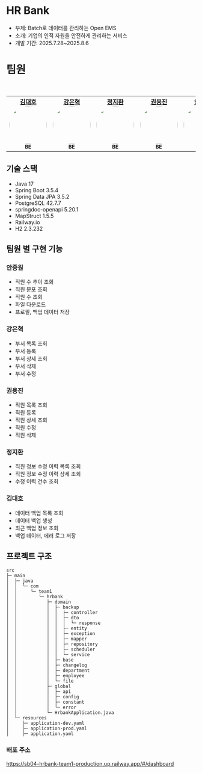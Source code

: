 # HR Bank
- 부제: Batch로 데이터를 관리하는 Open EMS
- 소개: 기업의 인적 자원을 안전하게 관리하는 서비스
- 개발 기간: 2025.7.28~2025.8.6


# 팀원

<br>


<table> <tr> <td align="center" width="150"> <a href="https://github.com/kdfasdf"><b>김대호</b></a><br/> <img src="https://github.com/kdfasdf.png" width="100" style="border-radius: 50%"/><br/> <sub><b>BE</b></sub> </td> <td align="center" width="150"> <a href="https://github.com/chaoskyj1120"><b>강은혁</b></a><br/> <img src="https://github.com/chaoskyj1120.png" width="100" style="border-radius: 50%"/><br/> <sub><b>BE</b></sub> </td> <td align="center" width="150"> <a href="https://github.com/hello13580"><b>정지환</b></a><br/> <img src="https://github.com/hello13580.png" width="100" style="border-radius: 50%"/><br/> <sub><b>BE</b></sub> </td> <td align="center" width="150"> <a href="https://github.com/Eunhye0k"><b>권용진</b></a><br/> <img src="https://github.com/Eunhye0k.png" width="100" style="border-radius: 50%"/><br/> <sub><b>BE</b></sub> </td> <td align="center" width="150"> <a href="https://github.com/joongwonAn"><b>안중원</b></a><br/> <img src="https://github.com/joongwonAn.png" width="100" style="border-radius: 50%"/><br/> <sub><b>BE</b></sub> </td> </tr> </table>

## 기술 스택
- Java 17
- Spring Boot 3.5.4
- Spring Data JPA 3.5.2
- PostgreSQL 42.7.7
- springdoc-openapi 5.20.1
- MapStruct 1.5.5
- Railway.io
- H2 2.3.232

## 팀원 별 구현 기능
### 안중원
- 직원 수 추이 조회
- 직원 분포 조회
- 직원 수 조회
- 파일 다운로드
- 프로필, 백업 데이터 저장

### 강은혁
- 부서 목록 조회
- 부서 등록
- 부서 상세 조회
- 부서 삭제
- 부서 수정

### 권용진
- 직원 목록 조회
- 직원 등록
- 직원 상세 조회
- 직원 수정
- 직원 삭제

### 정지환
- 직원 정보 수정 이력 목록 조회
- 직원 정보 수정 이력 상세 조회
- 수정 이력 건수 조회

### 김대호
- 데이터 백업 목록 조회
- 데이터 백업 생성
- 최근 백업 정보 조회
- 백업 데이터, 에러 로그 저장

## 프로젝트 구조

```
src
├─ main
│  ├─ java
│  │  └─ com
│  │     └─ team1
│  │        └─ hrbank
│  │           ├─ domain
│  │           │  ├─ backup
│  │           │  │  ├─ controller
│  │           │  │  ├─ dto
│  │           │  │  │  └─ response
│  │           │  │  ├─ entity
│  │           │  │  ├─ exception
│  │           │  │  ├─ mapper
│  │           │  │  ├─ repository
│  │           │  │  ├─ scheduler
│  │           │  │  └─ service
│  │           │  ├─ base
│  │           │  ├─ changelog
│  │           │  ├─ department
│  │           │  ├─ employee
│  │           │  └─ file
│  │           ├─ global
│  │           │  ├─ api
│  │           │  ├─ config
│  │           │  ├─ constant
│  │           │  └─ error
│  │           └─ HrbankApplication.java
│  └─ resources
│     ├─ application-dev.yaml
│     ├─ application-prod.yaml
│     ├─ application.yaml
```

### 배포 주소
https://sb04-hrbank-team1-production.up.railway.app/#/dashboard
